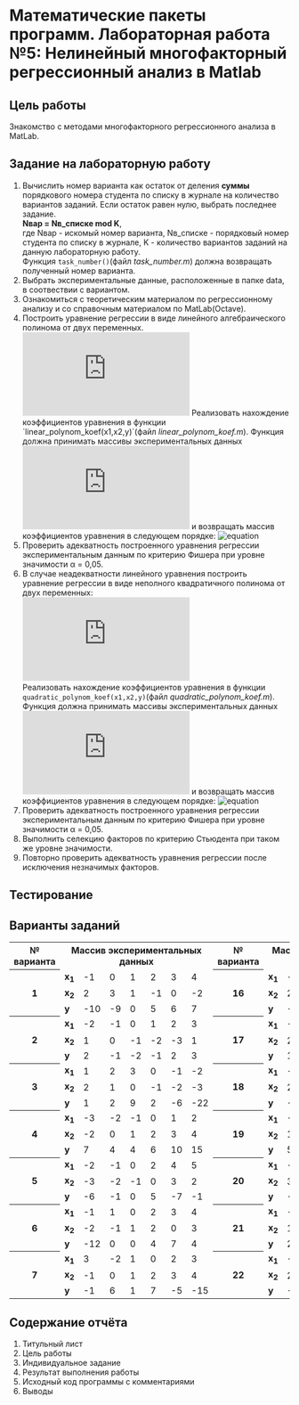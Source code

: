 # Математические пакеты программ. Лабораторная работа №5: Нелинейный многофакторный регрессионный анализ в Matlab

## Цель работы
Знакомство с методами многофакторного регрессионного анализа в MatLab.

## Задание на лабораторную работу
1. Вычислить номер варианта как остаток от деления **суммы** порядкового номера студента по списку в журнале на количество вариантов заданий. Если остаток равен нулю, выбрать последнее задание.  
**Nвар = Nв_списке mod K**,  
где Nвар - искомый номер варианта, Nв_списке - порядковый номер студента по списку в журнале, K - количество вариантов заданий на данную лабораторную работу.   
Функция `task_number()`(файл *task_number.m*) должна возвращать полученный номер варианта.
2. Выбрать экспериментальные данные, расположенные в папке data, в соотвествии с вариантом.
3. Ознакомиться с теоретическим материалом по регрессионному анализу и со справочным материалом по MatLab(Octave). 
4. Построить уравнение регрессии в виде линейного алгебраического полинома от двух переменных.   
![equation](https://latex.codecogs.com/gif.latex?y(x_1,x_2)=b_0&plus;b_1&space;x_1&plus;b_2&space;x_2)   
Реализовать нахождение коэффициентов уравнения в функции `linear_polynom_koef(x1,x2,y)`(файл *linear_polynom_koef.m*). Функция должна принимать массивы экспериментальных данных ![equation](https://latex.codecogs.com/gif.latex?x1,&space;x2,&space;y)  и возвращать массив коэффициентов уравнения в следующем порядке: ![equation](https://latex.codecogs.com/gif.latex?[b_0,&space;b_1,&space;b_2])
5. Проверить адекватность построенного уравнения регрессии экспериментальным данным по критерию Фишера при уровне значимости α = 0,05.
6. В случае неадекватности линейного уравнения построить уравнение регрессии в виде неполного квадратичного полинома от двух переменных:   
![equation](https://latex.codecogs.com/gif.latex?y%28x_%7B1%7D%2Cx_%7B2%7D%29%3Db_%7B0%7D&plus;b_%7B1%7Dx_%7B1%7D&plus;b_%7B2%7Dx_%7B2%7D&plus;b_%7B3%7Dx_%7B1%7Dx_%7B2%7D)   
Реализовать нахождение коэффициентов уравнения в функции `quadratic_polynom_koef(x1,x2,y)`(файл *quadratic_polynom_koef.m*). Функция должна принимать массивы экспериментальных данных ![equation](https://latex.codecogs.com/gif.latex?x1,&space;x2,&space;y)  и возвращать массив коэффициентов уравнения в следующем порядке: ![equation](https://latex.codecogs.com/gif.latex?[b_0&space;,&space;b_1&space;,&space;b_2&space;,&space;b_3])
7. Проверить адекватность построенного уравнения регрессии экспериментальным данным по критерию Фишера при уровне значимости α = 0,05.
8. Выполнить селекцию факторов по критерию Стьюдента при таком же уровне значимости.
9. Повторно проверить адекватность уравнения регрессии после исключения незначимых факторов.

## Тестирование

## Варианты заданий
<table>
<tr>
    <th>№ варианта</th>
    <th colspan="7">Массив экспериментальных данных</th>
    <th>№ варианта</th>
    <th colspan="7">Массив экспериментальных данных</th>
   </tr>
   <tr>
      <th rowspan="3">1</th>
      <td><b>x<sub>1</sub></b></td>
      <td>-1</td><td>0</td><td>1</td><td>2</td><td>3</td><td>4</td>
       <th rowspan="3">16</th>
      <td><b>x<sub>1</sub></b></td>
      <td>-2</td><td>-1</td><td>0</td><td>1</td><td>2</td><td>3</td>
   </tr>
   <tr>
      <td><b>x<sub>2</sub></b></td>
      <td>2</td><td>3</td><td>1</td><td>-1</td><td>0</td><td>-2</td>
       <td><b>x<sub>2</sub></b></td>
      <td>2</td><td>3</td><td>4</td><td>-1</td><td>-2</td><td>0</td>
   </tr>
   <tr>
      <td><b>y</b></td>
      <td>-10</td><td>-9</td><td>0</td><td>5</td><td>6</td><td>7</td>
       <td><b>y</b></td>
      <td>-4</td><td>1</td><td>6</td><td>-3</td><td>5</td><td>9</td>
   </tr>
    </tr>
    <tr>
      <th rowspan="3">2</th>
      <td><b>x<sub>1</sub></b></td>
      <td>-2</td><td>-1</td><td>0</td><td>1</td><td>2</td><td>3</td>
       <th rowspan="3">17</th>
      <td><b>x<sub>1</sub></b></td>
      <td>-3</td><td>-2</td><td>0</td><td>1</td><td>2</td><td>3</td>
   </tr>
   <tr>
      <td><b>x<sub>2</sub></b></td>
      <td>1</td><td>0</td><td>-1</td><td>-2</td><td>-3</td><td>1</td>
       <td><b>x<sub>2</sub></b></td>
      <td>2</td><td>1</td><td>2</td><td>3</td><td>-1</td><td>-2</td>
   </tr>
   <tr>
      <td><b>y</b></td>
      <td>2</td><td>-1</td><td>-2</td><td>-1</td><td>2</td><td>3</td>
       <td><b>y</b></td>
      <td>16</td><td>5</td><td>5</td><td>0</td><td>10</td><td>21</td>
   </tr>
   <tr>
      <th rowspan="3">3</th>
      <td><b>x<sub>1</sub></b></td>
      <td>1</td><td>2</td><td>3</td><td>0</td><td>-1</td><td>-2</td>
       <th rowspan="3">18</th>
      <td><b>x<sub>1</sub></b></td>
      <td>-3</td><td>-1</td><td>1</td><td>2</td><td>0</td><td>-2</td>
   </tr>
   <tr>
      <td><b>x<sub>2</sub></b></td>
      <td>2</td><td>1</td><td>0</td><td>-1</td><td>-2</td><td>-3</td>
       <td><b>x<sub>2</sub></b></td>
      <td>2</td><td>1</td><td>-1</td><td>-2</td><td>4</td><td>-2</td>
   </tr>
   <tr>
      <td><b>y</b></td>
      <td>1</td><td>2</td><td>9</td><td>2</td><td>-6</td><td>-22</td>
       <td><b>y</b></td>
      <td>-1</td><td>3</td><td>1</td><td>-3</td><td>8</td><td>6</td>
   </tr>
   <tr>
      <th rowspan="3">4</th>
      <td><b>x<sub>1</sub></b></td>
      <td>-3</td><td>-2</td><td>-1</td><td>0</td><td>1</td><td>2</td>
       <th rowspan="3">19</th>
      <td><b>x<sub>1</sub></b></td>
      <td>-3</td><td>-2</td><td>1</td><td>0</td><td>2</td><td>3</td>
   </tr>
   <tr>
      <td><b>x<sub>2</sub></b></td>
      <td>-2</td><td>0</td><td>1</td><td>2</td><td>3</td><td>4</td>
       <td><b>x<sub>2</sub></b></td>
      <td>1</td><td>2</td><td>-3</td><td>4</td><td>-1</td><td>-2</td>
   </tr>
   <tr>
      <td><b>y</b></td>
      <td>7</td><td>4</td><td>4</td><td>6</td><td>10</td><td>15</td>
       <td><b>y</b></td>
      <td>5</td><td>8</td><td>1</td><td>12</td><td>5</td><td>8</td>
   </tr>
   <tr>
      <th rowspan="3">5</th>
      <td><b>x<sub>1</sub></b></td>
      <td>-2</td><td>-1</td><td>0</td><td>2</td><td>4</td><td>5</td>
       <th rowspan="3">20</th>
      <td><b>x<sub>1</sub></b></td>
      <td>-2</td><td>-1</td><td>0</td><td>1</td><td>2</td><td>3</td>
   </tr>
   <tr>
      <td><b>x<sub>2</sub></b></td>
      <td>-3</td><td>-2</td><td>-1</td><td>0</td><td>3</td><td>2</td>
       <td><b>x<sub>2</sub></b></td>
      <td>3</td><td>2</td><td>1</td><td>-1</td><td>-2</td><td>-3</td>
   </tr>
   <tr>
      <td><b>y</b></td>
      <td>-6</td><td>-1</td><td>0</td><td>5</td><td>-7</td><td>-1</td>
       <td><b>y</b></td>
      <td>-16</td><td>-6</td><td>1</td><td>3</td><td>0</td><td>-7</td>
   </tr>
   <tr>
      <th rowspan="3">6</th>
      <td><b>x<sub>1</sub></b></td>
      <td>-1</td><td>1</td><td>0</td><td>2</td><td>3</td><td>4</td>
       <th rowspan="3">21</th>
      <td><b>x<sub>1</sub></b></td>
      <td>-3</td><td>-1</td><td>3</td><td>2</td><td>1</td><td>-2</td>
   </tr>
   <tr>
      <td><b>x<sub>2</sub></b></td>
      <td>-2</td><td>-1</td><td>1</td><td>2</td><td>0</td><td>3</td>
       <td><b>x<sub>2</sub></b></td>
      <td>1</td><td>0</td><td>-1</td><td>-2</td><td>2</td><td>3</td>
   </tr>
   <tr>
      <td><b>y</b></td>
      <td>-12</td><td>0</td><td>0</td><td>4</td><td>7</td><td>4</td>
       <td><b>y</b></td>
      <td>22</td><td>5</td><td>-9</td><td>-3</td><td>4</td><td>31</td>
   </tr>
   <tr>
      <th rowspan="3">7</th>
      <td><b>x<sub>1</sub></b></td>
      <td>3</td><td>-2</td><td>1</td><td>0</td><td>2</td><td>3</td>
       <th rowspan="3">22</th>
      <td><b>x<sub>1</sub></b></td>
      <td>-3</td><td>-2</td><td>0</td><td>-1</td><td>1</td><td>2</td>
   </tr>
   <tr>
      <td><b>x<sub>2</sub></b></td>
      <td>-1</td><td>0</td><td>1</td><td>2</td><td>3</td><td>4</td>
       <td><b>x<sub>2</sub></b></td>
      <td>2</td><td>1</td><td>-1</td><td>3</td><td>-2</td><td>-5</td>
   </tr>
   <tr>
      <td><b>y</b></td>
      <td>-1</td><td>6</td><td>1</td><td>7</td><td>-5</td><td>-15</td>
       <td><b>y</b></td>
      <td>-10</td><td>-4</td><td>3</td><td>-7</td><td>5</td><td>4</td>
   </tr>
  </table>

## Содержание отчёта
1. Титульный лист
2. Цель работы
3. Индивидуальное задание
4. Результат выполнения работы
5. Исходный код программы с комментариями
6. Выводы
